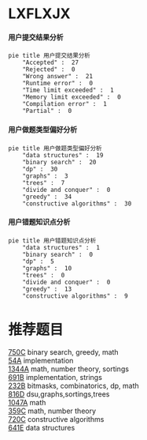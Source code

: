 # LXFLXJX

<!-- tabs:start -->



#### **用户提交结果分析**

```mermaid
pie title 用户提交结果分析
    "Accepted" :  27
    "Rejected" :  0
    "Wrong answer" :  21
    "Runtime error" :  0
    "Time limit exceeded" :  1
    "Memory limit exceeded" :  0
    "Compilation error" :  1
    "Partial" :  0
```

#### **用户做题类型偏好分析**

```mermaid
pie title 用户做题类型偏好分析
    "data structures" :  19
    "binary search" :  20
    "dp" :  30
    "graphs" :  3
    "trees" :  7
    "divide and conquer" :  0
    "greedy" :  34
    "constructive algorithms" :  30
```
#### **用户错题知识点分析**

```mermaid
pie title 用户错题知识点分析
    "data structures" :  1
    "binary search" :  0
    "dp" :  5
    "graphs" :  10
    "trees" :  0
    "divide and conquer" :  0
    "greedy" :  13
    "constructive algorithms" :  9
```



<!-- tabs:end -->
# 推荐题目
[750C](https://codeforces.com/contest/750/problem/C)		binary search,
                        greedy,
                        math		  
[54A](https://codeforces.com/contest/54/problem/A)		implementation		  
[1344A](https://codeforces.com/contest/1344/problem/A)		math,
                        number theory,
                        sortings		  
[691B](https://codeforces.com/contest/691/problem/B)		implementation,
                        strings		  
[232B](https://codeforces.com/contest/232/problem/B)		bitmasks,
                        combinatorics,
                        dp,
                        math		  
[816D](https://codeforces.com/contest/816/problem/D)		dsu,graphs,sortings,trees		  
[1047A](https://codeforces.com/contest/1047/problem/A)		math		  
[359C](https://codeforces.com/contest/359/problem/C)		math,
                        number theory		  
[720C](https://codeforces.com/contest/720/problem/C)		constructive algorithms		  
[641E](https://codeforces.com/contest/641/problem/E)		data structures		  
